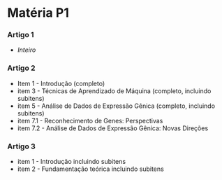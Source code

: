 # Matéria P1

### Artigo 1
- *Inteiro*

### Artigo 2 
- Item 1 - Introdução  (completo)
- item 3 - Técnicas de Aprendizado de Máquina (completo,  incluindo subitens)
- item 5 - Análise de Dados de Expressão Gênica (completo, incluindo subitens)
- item 7.1 - Reconhecimento de Genes: Perspectivas 
- item 7.2 - Análise de Dados de Expressão Gênica: Novas Direções

### Artigo 3
- item 1 - Introdução incluindo subitens
- item 2 - Fundamentação teórica incluindo subitens
